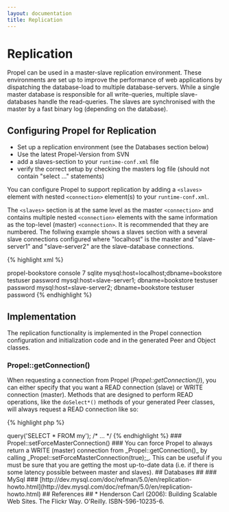 ```yaml
---
layout: documentation
title: Replication
---
```


# Replication #

Propel can be used in a master-slave replication environment. These environments are set up to improve the performance of web applications by dispatching the database-load to multiple database-servers. While a single master database is responsible for all write-queries, multiple slave-databases handle the read-queries. The slaves are synchronised with the master by a fast binary log (depending on the database).

## Configuring Propel for Replication ##

* Set up a replication environment (see the Databases section below)
* Use the latest Propel-Version from SVN
* add a slaves-section to your `runtime-conf.xml` file
* verify the correct setup by checking the masters log file (should not contain "select ..." statements)

You can configure Propel to support replication by adding a `<slaves>` element with nested `<connection>` element(s) to your `runtime-conf.xml`.

The `<slaves>` section is at the same level as the master `<connection>` and contains multiple nested `<connection>` elements with the same information as the top-level (master) `<connection>`. It is recommended that they are numbered. The follwing example shows a slaves section with a several slave connections configured where "localhost" is the master and "slave-server1" and "slave-server2" are the slave-database connections.

{% highlight xml %}
<?xml version="1.0"?>
<config>
  <log>
    <ident>propel-bookstore</ident>
    <name>console</name>
    <level>7</level>
  </log>
  <propel>
    <datasources default="bookstore">
      <datasource id="bookstore">
        <adapter>sqlite</adapter>
        <connection>
          <dsn>mysql:host=localhost;dbname=bookstore</dsn>
          <user>testuser</user>
          <password>password</password>
        </connection>
        <slaves>
         <connection>
          <dsn>mysql:host=slave-server1; dbname=bookstore</dsn>
          <user>testuser</user>
          <password>password</password>
         </connection>
         <connection>
          <dsn>mysql:host=slave-server2; dbname=bookstore</dsn>
          <user>testuser</user>
          <password>password</password>
         </connection>
        </slaves>
      </datasource>
    </datasources>
  </propel>
</config>
{% endhighlight %}

## Implementation ##

The replication functionality is implemented in the Propel connection configuration and initialization code and in the generated Peer and Object classes.

### Propel::getConnection() ###

When requesting a connection from Propel (_Propel::getConnection()_), you can either specify that you want a READ connection (slave) or WRITE connection (master).  Methods that are designed to perform READ operations, like the `doSelect*()` methods of your generated Peer classes, will always request a READ connection like so:

{% highlight php %}
<?php

$con = Propel::getConnection(MyPeer::DATABASE_NAME, Propel::CONNECTION_READ);
{% endhighlight %}

Other methods that are designed to perform write operations will explicitly request a Propel::CONNECTION_WRITE connection.  The WRITE connections are also the default, however, so applications that make a call to _Propel::getConnection()_ without specifying a connection mode will always get a master connection.

If you do have configured slave connections, Propel will choose a single random slave to use per request for any connections where the mode is Propel::CONNECTION_READ.

Both READ (slave) and WRITE (master) connections are only configured on demand.  If all of your SQL statements are SELECT queries, Propel will never create a connection to the master database (unless, of course, you have configured Propel to always use the master connection -- see below).

_Important:_ if you are using Propel to execute custom SQL queries in your application (and you want to make sure that Propel respects your replication setup), you will need to explicitly get the correct connection.  For example:

{% highlight php %}
<?php

$con = Propel::getConnection(MyPeer::DATABASE_NAME, Propel::CONNECTION_READ);
$stmt = $con->query('SELECT * FROM my');
/* ... */
{% endhighlight %}

### Propel::setForceMasterConnection() ###

You can force Propel to always return a WRITE (master) connection from _Propel::getConnection()_ by calling _Propel::setForceMasterConnection(true);_.  This can be useful if you must be sure that you are getting the most up-to-date data (i.e. if there is some latency possible between master and slaves).

## Databases ##

### MySql ###

[http://dev.mysql.com/doc/refman/5.0/en/replication-howto.html](http://dev.mysql.com/doc/refman/5.0/en/replication-howto.html)

## References ##

* Henderson Carl (2006): Building Scalable Web Sites. The Flickr Way. O'Reilly. ISBN-596-10235-6.
